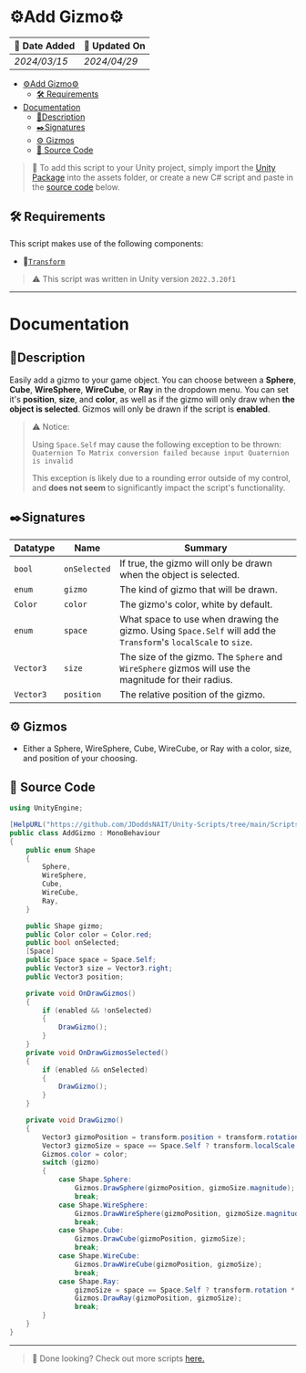 # ⚙️Add Gizmo⚙️

| 📆 Date Added | 📆 Updated On |
|-|-|
|*2024/03/15*|*2024/04/29*|

- [⚙️Add Gizmo⚙️](#️add-gizmo️)
  - [🛠️ Requirements](#️-requirements)
- [Documentation](#documentation)
  - [📖Description](#description)
  - [✒️Signatures](#️signatures)
  - [⚙️ Gizmos](#️-gizmos)
  - [💾 Source Code](#-source-code)

> :paperclip: To add this script to your Unity project, simply import the [Unity Package](./addgizmo.unitypackage) into the assets folder, or create a new C# script and paste in the [source code](#-source-code) below.

## 🛠️ Requirements

This script makes use of the following components:
- :link:[`Transform`][transform]

> :warning: This script was written in Unity version `2022.3.20f1`

---
# Documentation

## 📖Description
Easily add a gizmo to your game object. You can choose between a **Sphere**, **Cube**, **WireSphere**, **WireCube**, or **Ray** in the dropdown menu. You can set it's **position**, **size**, and **color**, as well as if the gizmo will only draw when **the object is selected**. Gizmos will only be drawn if the script is **enabled**.

> :warning: Notice:
> 
>  Using `Space.Self` may cause the following exception to be thrown: 
> `Quaternion To Matrix conversion failed because input Quaternion is invalid`
> 
> This exception is likely due to a rounding error outside of my control, and **does not seem** to significantly impact the script's functionality.

## ✒️Signatures
| Datatype | Name | Summary |
|-|-|-|
| `bool` | `onSelected` | If true, the gizmo will only be drawn when the object is selected. |
| `enum` | `gizmo` | The kind of gizmo that will be drawn. |
| `Color` | `color` | The gizmo's color, white by default. |
| `enum` | `space` | What space to use when drawing the gizmo. Using `Space.Self` will add the `Transform`'s `localScale` to `size`.
| `Vector3` | `size` | The size of the gizmo. The `Sphere` and `WireSphere` gizmos will use the magnitude for their radius. |
| `Vector3` | `position` | The relative position of the gizmo. |
## ⚙️ Gizmos

- Either a Sphere, WireSphere, Cube, WireCube, or Ray with a color, size, and position of your choosing.

## 💾 Source Code
``` cs
using UnityEngine;

[HelpURL("https://github.com/JDoddsNAIT/Unity-Scripts/tree/main/Scripts/Add-Gizmo")]
public class AddGizmo : MonoBehaviour
{
    public enum Shape
    {
        Sphere,
        WireSphere,
        Cube,
        WireCube,
        Ray,
    }

    public Shape gizmo;
    public Color color = Color.red;
    public bool onSelected;
    [Space]
    public Space space = Space.Self;
    public Vector3 size = Vector3.right;
    public Vector3 position;

    private void OnDrawGizmos()
    {
        if (enabled && !onSelected)
        {
            DrawGizmo();
        }
    }
    private void OnDrawGizmosSelected()
    {
        if (enabled && onSelected)
        {
            DrawGizmo();
        }
    }

    private void DrawGizmo()
    {
        Vector3 gizmoPosition = transform.position + transform.rotation * position;
        Vector3 gizmoSize = space == Space.Self ? transform.localScale + size : size;
        Gizmos.color = color;
        switch (gizmo)
        {
            case Shape.Sphere:
                Gizmos.DrawSphere(gizmoPosition, gizmoSize.magnitude);
                break;
            case Shape.WireSphere:
                Gizmos.DrawWireSphere(gizmoPosition, gizmoSize.magnitude);
                break;
            case Shape.Cube:
                Gizmos.DrawCube(gizmoPosition, gizmoSize);
                break;
            case Shape.WireCube:
                Gizmos.DrawWireCube(gizmoPosition, gizmoSize);
                break;
            case Shape.Ray:
                gizmoSize = space == Space.Self ? transform.rotation * size : size;
                Gizmos.DrawRay(gizmoPosition, gizmoSize);
                break;
        }
    }
}

```
---
> :paperclip: Done looking? Check out more scripts [here.](../)

[transform]: https://docs.unity3d.com/ScriptReference/Transform.html
